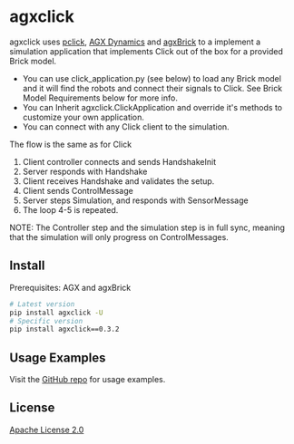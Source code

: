 # agxclick

agxclick uses [pclick](https://pypi.org/project/pclick/), [AGX Dynamics](https://www.algoryx.se/agx-dynamics/) and [agxBrick](https://pypi.org/project/agxBrick/) to a implement a simulation application that implements Click out of the box for a provided Brick model.

- You can use click_application.py (see below) to load any Brick model and it will find the robots and connect their signals to Click. See Brick Model Requirements below for more info.
- You can Inherit agxclick.ClickApplication and override it's methods to customize your own application.
- You can connect with any Click client to the simulation.

The flow is the same as for Click

1. Client controller connects and sends HandshakeInit
2. Server responds with Handshake
3. Client receives Handshake and validates the setup.
4. Client sends ControlMessage
5. Server steps Simulation, and responds with SensorMessage
6. The loop 4-5 is repeated.

NOTE: The Controller step and the simulation step is in full sync, meaning that the simulation will only progress on ControlMessages.

## Install

Prerequisites: AGX and agxBrick

```bash
# Latest version
pip install agxclick -U
# Specific version
pip install agxclick==0.3.2
```

## Usage Examples

Visit the [GitHub repo](https://github.com/algoryx/click-mirror/agxClick/README.md) for usage examples.

## License

  [Apache License 2.0](https://github.com/algoryx/click-mirror/LICENSE)
